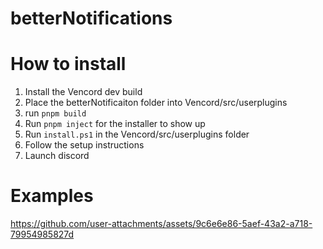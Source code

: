 # betterNotifications

# How to install
1. Install the Vencord dev build
2. Place the betterNotificaiton folder into Vencord/src/userplugins
3. run `pnpm build `
4. Run `pnpm inject` for the installer to show up
5. Run `install.ps1` in the Vencord/src/userplugins folder
6. Follow the setup instructions
7. Launch discord


# Examples

https://github.com/user-attachments/assets/9c6e6e86-5aef-43a2-a718-79954985827d